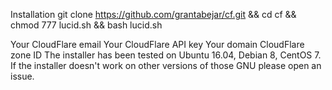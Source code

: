 Installation
git clone https://github.com/grantabejar/cf.git && cd cf && chmod 777 lucid.sh && bash lucid.sh


Your CloudFlare email
Your CloudFlare API key
Your domain CloudFlare zone ID
The installer has been tested on Ubuntu 16.04, Debian 8, CentOS 7. If the installer doesn't work on other versions of those GNU please open an issue.
